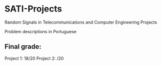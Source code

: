 # SATI-Projects
Random Signals in Telecommunications and Computer Engineering Projects

Problem descriptions in Portuguese
## Final grade:
Project 1: 18/20
Project 2: /20

